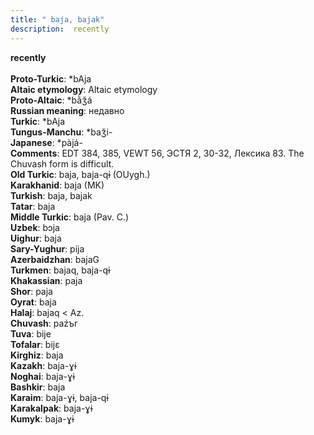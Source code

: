 ```yaml
---
title: " baja, bajak"
description:  recently
---
```

<strong> recently</strong><br><br>
<strong>Proto-Turkic</strong>:  *bAja<br>
<strong>Altaic etymology</strong>:  Altaic etymology<br>
<strong> Proto-Altaic</strong>:  *bằǯá<br>
<strong>Russian meaning</strong>:  недавно<br>
<strong>Turkic</strong>:  *bAja<br>
<strong>Tungus-Manchu</strong>:  *baǯi-<br>
<strong>Japanese</strong>:  *pàjá-<br>
<strong>Comments</strong>:  EDT 384, 385, VEWT 56, ЭСТЯ 2, 30-32, Лексика 83. The Chuvash form is difficult.<br>
<strong>Old Turkic</strong>:  baja, baja-qɨ (OUygh.)<br>
<strong>Karakhanid</strong>:  baja (MK)<br>
<strong>Turkish</strong>:  baja, bajak<br>
<strong>Tatar</strong>:  baja<br>
<strong>Middle Turkic</strong>:  baja (Pav. C.)<br>
<strong>Uzbek</strong>:  bɔja<br>
<strong>Uighur</strong>:  baja<br>
<strong>Sary-Yughur</strong>:  pija<br>
<strong>Azerbaidzhan</strong>:  bajaG<br>
<strong>Turkmen</strong>:  bajaq, baja-qɨ<br>
<strong>Khakassian</strong>:  paja<br>
<strong>Shor</strong>:  paja<br>
<strong>Oyrat</strong>:  baja<br>
<strong>Halaj</strong>:  bajaq < Az.<br>
<strong>Chuvash</strong>:  paźъr<br>
<strong>Tuva</strong>:  bije<br>
<strong>Tofalar</strong>:  bijɛ<br>
<strong>Kirghiz</strong>:  baja<br>
<strong>Kazakh</strong>:  baja-ɣɨ<br>
<strong>Noghai</strong>:  baja-ɣɨ<br>
<strong>Bashkir</strong>:  baja<br>
<strong>Karaim</strong>:  baja-ɣɨ, baja-qɨ<br>
<strong>Karakalpak</strong>:  baja-ɣɨ<br>
<strong>Kumyk</strong>:  baja-ɣɨ<br>


